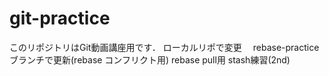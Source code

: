 # git-practice
このリポジトリはGit動画講座用です．
ローカルリポで変更　
rebase-practiceブランチで更新(rebase コンフリクト用)
rebase pull用
stash練習(2nd)

